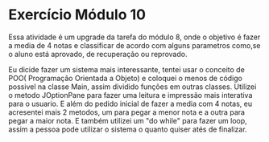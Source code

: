 ﻿# Exercício Módulo 10
Essa atividade é um upgrade da tarefa do módulo 8, onde o objetivo é fazer a media de 4 notas e classificar de acordo com alguns parametros como,se o aluno está aprovado, de recuperação ou reprovado. 

Eu dicide fazer um sistema mais interessante, tentei usar o conceito de POO( Programação Orientada a Objeto) e coloquei o menos de código possivel na classe Main, assim dividido funções em outras classes. Utilizei o metodo JOptionPane para fazer uma leitura e impressão mais interativa para o usuario. E além do pedido inicial de fazer a media com 4 notas, eu acresentei mais 2 metodos, um para pegar a menor nota e a outra para pegar a maior nota. E também utilizei um "do while" para fazer um loop, assim a pessoa pode utilizar o sistema o quanto quiser atés de finalizar.
